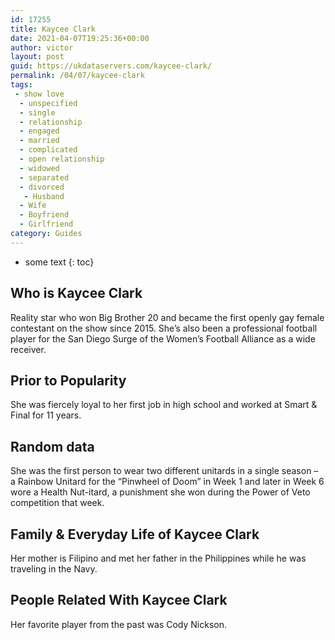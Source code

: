 ```yaml
---
id: 17255
title: Kaycee Clark
date: 2021-04-07T19:25:36+00:00
author: victor
layout: post
guid: https://ukdataservers.com/kaycee-clark/
permalink: /04/07/kaycee-clark
tags:
 - show love
  - unspecified
  - single
  - relationship
  - engaged
  - married
  - complicated
  - open relationship
  - widowed
  - separated
  - divorced
   - Husband
  - Wife
  - Boyfriend
  - Girlfriend
category: Guides
---
```


* some text
{: toc}


## Who is Kaycee Clark



Reality star who won Big Brother 20 and became the first openly gay female contestant on the show since 2015. She&#8217;s also been a professional football player for the San Diego Surge of the Women&#8217;s Football Alliance as a wide receiver.

                
                
                
## Prior to Popularity



She was fiercely loyal to her first job in high school and worked at Smart & Final for 11 years.

                
                
                
## Random data



She was the first person to wear two different unitards in a single season &#8211; a Rainbow Unitard for the &#8220;Pinwheel of Doom&#8221; in Week 1 and later in Week 6 wore a Health Nut-itard, a punishment she won during the Power of Veto competition that week.

                
                
                
## Family & Everyday Life of Kaycee Clark



Her mother is Filipino and met her father in the Philippines while he was traveling in the Navy.

                
                
                
## People Related With Kaycee Clark



Her favorite player from the past was Cody Nickson. 

                
              
            
          
          
          